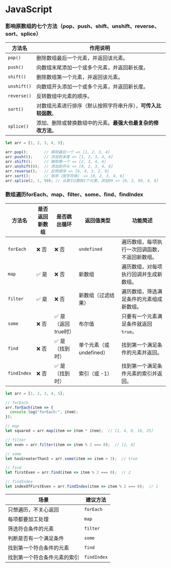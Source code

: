 # JavaScript

### 影响原数组的七个方法（pop、push、shift、unshift、reverse、sort、splice）

| 方法名      | 作用说明                                                     |
| ----------- | ------------------------------------------------------------ |
| `pop()`     | 删除数组最后一个元素，并返回该元素。                         |
| `push()`    | 向数组末尾添加一个或多个元素，并返回新长度。                 |
| `shift()`   | 删除数组第一个元素，并返回该元素。                           |
| `unshift()` | 向数组开头添加一个或多个元素，并返回新长度。                 |
| `reverse()` | 反转数组中元素的顺序。                                       |
| `sort()`    | 对数组元素进行排序（默认按照字符串升序），**可传入比较函数**。 |
| `splice()`  | 添加、删除或替换数组中的元素。**最强大也最复杂的修改方法**。 |

```javascript
let arr = [1, 2, 3, 4, 5];

arr.pop();       // 移除最后一个 => [1, 2, 3, 4]
arr.push(6);     // 添加到末尾 => [1, 2, 3, 4, 6]
arr.shift();     // 移除第一个 => [2, 3, 4, 6]
arr.unshift(0);  // 添加到开头 => [0, 2, 3, 4, 6]
arr.reverse();   // 反转顺序 => [6, 4, 3, 2, 0]
arr.sort();      // 排序（按字符串） => [0, 2, 3, 4, 6]
arr.splice(2, 1, 99); // 从索引2删除1个元素，添加99 => [0, 2, 99, 4, 6]

```



### 数组遍历forEach、map、filter、some、find、findIndex

| 方法名      | 是否返回新数组 | 是否跳出循环       | 返回值类型               | 功能简述                                       |
| ----------- | -------------- | ------------------ | ------------------------ | ---------------------------------------------- |
| `forEach`   | ❌ 否           | ❌ 否               | `undefined`              | 遍历数组，每项执行一次回调函数，不返回新数组。 |
| `map`       | ✅ 是           | ❌ 否               | 新数组                   | 遍历数组，对每项执行回调并生成新数组。         |
| `filter`    | ✅ 是           | ❌ 否               | 新数组（过滤结果）       | 遍历数组，筛选满足条件的元素组成新数组。       |
| `some`      | ❌ 否           | ✅ 是（返回true时） | 布尔值                   | 只要有一个元素满足条件就返回 `true`。          |
| `find`      | ❌ 否           | ✅ 是（找到时）     | 单个元素（或 undefined） | 找到第一个满足条件的元素并返回。               |
| `findIndex` | ❌ 否           | ✅ 是（找到时）     | 索引（或 -1）            | 找到第一个满足条件元素的索引并返回。           |

```javascript
let arr = [1, 2, 3, 4, 5];

// forEach
arr.forEach(item => {
  console.log("forEach:", item);
});

// map
let squared = arr.map(item => item * item);  // [1, 4, 9, 16, 25]

// filter
let even = arr.filter(item => item % 2 === 0);  // [2, 4]

// some
let hasGreaterThan3 = arr.some(item => item > 3);  // true

// find
let firstEven = arr.find(item => item % 2 === 0);  // 2

// findIndex
let indexOfFirstEven = arr.findIndex(item => item % 2 === 0);  // 1

```

| 场景                         | 建议方法    |
| ---------------------------- | ----------- |
| 只想遍历，不关心返回         | `forEach`   |
| 每项都要加工处理             | `map`       |
| 筛选符合条件的元素           | `filter`    |
| 判断是否有一个满足条件       | `some`      |
| 找到第一个符合条件的元素     | `find`      |
| 找到第一个符合条件元素的索引 | `findIndex` |